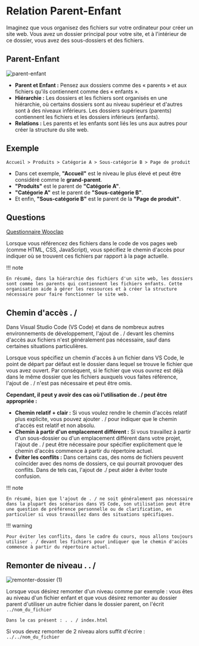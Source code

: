 # Relation Parent-Enfant

Imaginez que vous organisez des fichiers sur votre ordinateur pour créer un site web. Vous avez un dossier principal pour votre site, et à l'intérieur de ce dossier, vous avez des sous-dossiers et des fichiers.

## Parent-Enfant

![parent-enfant](https://github.com/user-attachments/assets/2cd04847-530b-4923-ae6f-17c9505d24e9)

- **Parent et Enfant :** Pensez aux dossiers comme des « parents » et aux fichiers qu'ils contiennent comme des « enfants ».
- **Hiérarchie :** Les dossiers et les fichiers sont organisés en une hiérarchie, où certains dossiers sont au niveau supérieur et d'autres sont à des niveaux inférieurs. Les dossiers supérieurs (parents) contiennent les fichiers et les dossiers inférieurs (enfants).
- **Relations :** Les parents et les enfants sont liés les uns aux autres pour créer la structure du site web.

## Exemple

    Accueil > Produits > Catégorie A > Sous-catégorie B > Page de produit

- Dans cet exemple, **"Accueil"** est le niveau le plus élevé et peut être considéré comme le **grand-parent**.
- **"Produits"** est le parent de **"Catégorie A"**.
- **"Catégorie A"** est le parent de **"Sous-catégorie B"**.
- Et enfin, **"Sous-catégorie B"** est le parent de la **"Page de produit"**.

## Questions

[Questionnaire Wooclap](https://app.wooclap.com/BNNHKJ?from=event-page)

Lorsque vous référencez des fichiers dans le code de vos pages web (comme HTML, CSS, JavaScript), vous spécifiez le chemin d'accès pour indiquer où se trouvent ces fichiers par rapport à la page actuelle.

!!! note

    En résumé, dans la hiérarchie des fichiers d'un site web, les dossiers sont comme les parents qui contiennent les fichiers enfants. Cette organisation aide à gérer les ressources et à créer la structure nécessaire pour faire fonctionner le site web.

## Chemin d'accès . /

Dans Visual Studio Code (VS Code) et dans de nombreux autres environnements de développement, l'ajout de . / devant les chemins d'accès aux fichiers n'est généralement pas nécessaire, sauf dans certaines situations particulières.

Lorsque vous spécifiez un chemin d'accès à un fichier dans VS Code, le point de départ par défaut est le dossier dans lequel se trouve le fichier que vous avez ouvert. Par conséquent, si le fichier que vous ouvrez est déjà dans le même dossier que les fichiers auxquels vous faites référence, l'ajout de . / n'est pas nécessaire et peut être omis.

**Cependant, il peut y avoir des cas où l'utilisation de . / peut être appropriée :**

- **Chemin relatif + clair :** Si vous voulez rendre le chemin d'accès relatif plus explicite, vous pouvez ajouter . / pour indiquer que le chemin d'accès est relatif et non absolu.
- **Chemin à partir d'un emplacement différent :** Si vous travaillez à partir d'un sous-dossier ou d'un emplacement différent dans votre projet, l'ajout de . / peut être nécessaire pour spécifier explicitement que le chemin d'accès commence à partir du répertoire actuel.
- **Éviter les conflits :** Dans certains cas, des noms de fichiers peuvent coïncider avec des noms de dossiers, ce qui pourrait provoquer des conflits. Dans de tels cas, l'ajout de ./ peut aider à éviter toute confusion.

!!! note

    En résumé, bien que l'ajout de . / ne soit généralement pas nécessaire dans la plupart des scénarios dans VS Code, son utilisation peut être une question de préférence personnelle ou de clarification, en particulier si vous travaillez dans des situations spécifiques.

!!! warning

    Pour éviter les conflits, dans le cadre du cours, nous allons toujours utiliser . / devant les fichiers pour indiquer que le chemin d'accès commence à partir du répertoire actuel.

## Remonter de niveau . . /
![remonter-dossier (1)](https://github.com/user-attachments/assets/7139925d-b3a6-4933-a8f1-b9857f6b5de5)

Lorsque vous désirez remonter d'un niveau comme par exemple : vous êtes au niveau d'un fichier enfant et que vous désirez remonter au dossier parent d'utiliser un autre fichier dans le dossier parent, on l'écrit `../nom_du_fichier`

    Dans le cas présent : . . / index.html

Si vous devez remonter de 2 niveau alors suffit d'écrire : `../../nom_du_fichier`
